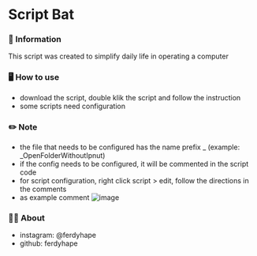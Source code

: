 # Script Bat
### 📓 Information
This script was created to simplify daily life in operating a computer

### 🖥️ How to use
* download the script, double klik the script and follow the instruction
* some scripts need configuration

### ✏️ Note
* the file that needs to be configured has the name prefix _ (example: _OpenFolderWithoutIpnut)
* if the config needs to be configured, it will be commented in the script code
* for script configuration, right click script > edit, follow the directions in the comments
* as example comment ![image](https://user-images.githubusercontent.com/75787853/174436126-70de0637-0af1-4978-89a8-6e636bf6e9c9.png)

### 👨‍💼 About 
* instagram: @ferdyhape
* github: ferdyhape
